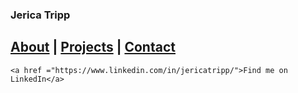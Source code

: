 ### Jerica Tripp

## [About](https://jerica-tripp.github.io/Jerica-Tripp-Portfolio/About.html) | [Projects](About.md) | [Contact](https://jerica-tripp.github.io/Jerica-Tripp-Portfolio/Contact.html) 
    
    <a href ="https://www.linkedin.com/in/jericatripp/">Find me on LinkedIn</a>